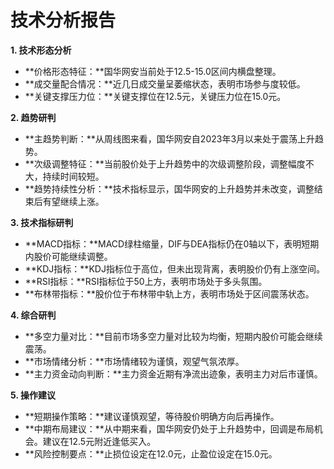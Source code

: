 # 技术分析报告

**1. 技术形态分析**

* **价格形态特征：**国华网安当前处于12.5-15.0区间内横盘整理。
* **成交量配合情况：**近几日成交量呈萎缩状态，表明市场参与度较低。
* **关键支撑压力位：**关键支撑位在12.5元，关键压力位在15.0元。

**2. 趋势研判**

* **主趋势判断：**从周线图来看，国华网安自2023年3月以来处于震荡上升趋势。
* **次级调整特征：**当前股价处于上升趋势中的次级调整阶段，调整幅度不大，持续时间较短。
* **趋势持续性分析：**技术指标显示，国华网安的上升趋势并未改变，调整结束后有望继续上涨。

**3. 技术指标研判**

* **MACD指标：**MACD绿柱缩量，DIF与DEA指标仍在0轴以下，表明短期内股价可能继续调整。
* **KDJ指标：**KDJ指标位于高位，但未出现背离，表明股价仍有上涨空间。
* **RSI指标：**RSI指标位于50上方，表明市场处于多头氛围。
* **布林带指标：**股价位于布林带中轨上方，表明市场处于区间震荡状态。

**4. 综合研判**

* **多空力量对比：**目前市场多空力量对比较为均衡，短期内股价可能会继续震荡。
* **市场情绪分析：**市场情绪较为谨慎，观望气氛浓厚。
* **主力资金动向判断：**主力资金近期有净流出迹象，表明主力对后市谨慎。

**5. 操作建议**

* **短期操作策略：**建议谨慎观望，等待股价明确方向后再操作。
* **中期布局建议：**从中期来看，国华网安仍处于上升趋势中，回调是布局机会。建议在12.5元附近逢低买入。
* **风险控制要点：**止损位设定在12.0元，止盈位设定在15.0元。